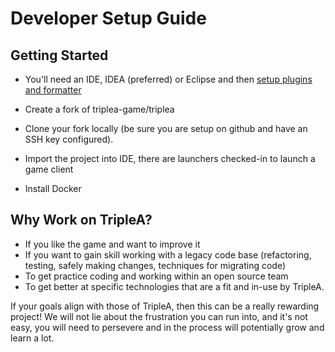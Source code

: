 # Developer Setup Guide

## Getting Started

* You'll need an IDE, IDEA (preferred) or Eclipse and then
  [setup plugins and formatter](./how-to/ide-setup)

* Create a fork of triplea-game/triplea

* Clone your fork locally (be sure you are setup on github and
  have an SSH key configured).

* Import the project into IDE, there are launchers checked-in to
  launch a game client

* Install Docker

 ## Why Work on TripleA?

 * If you like the game and want to improve it
 * If you want to gain skill working with a legacy code base
  (refactoring, testing, safely making changes, techniques for migrating code)
 * To get practice coding and working within an open source team
 * To get better at specific technologies that are a fit and in-use by TripleA.

 If your goals align with those of TripleA, then this can be a really rewarding
 project! We will not lie about the frustration you can run into, and it's not
 easy, you will need to persevere and in the process will potentially grow and
 learn a lot.
